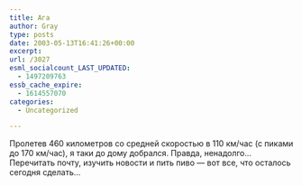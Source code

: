 ```yaml
---
title: Ага
author: Gray
type: posts
date: 2003-05-13T16:41:26+00:00
excerpt:
url: /3027
esml_socialcount_LAST_UPDATED:
  - 1497209763
essb_cache_expire:
  - 1614557070
categories:
  - Uncategorized

---
```








Пролетев 460 километров со средней скоростью в 110 км/час (с пиками до 170 км/час), я таки до дому добрался. Правда, ненадолго&#8230;  
Перечитать почту, изучить новости и пить пиво &#8212; вот все, что осталось сегодня сделать&#8230;